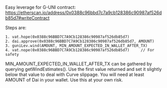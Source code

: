 Easy leverage for G-UNI contract: https://etherscan.io/address/0x0388c96bbd7c7a9cb128386c90987af526db85d7#writeContract

Steps are:

```
1. vat.hope(0x0388c96BBD7C7A9Cb128386c90987af526db85d7)
2. dai.approve(0x0388c96BBD7C7A9Cb128386c90987af526db85d7, AMOUNT)
3. guniLev.wind(AMOUNT, MIN_AMOUNT_EXPECTED_IN_WALLET_AFTER_TX)
4. vat.nope(0x0388c96BBD7C7A9Cb128386c90987af526db85d7)		// For safety
```

MIN_AMOUNT_EXPECTED_IN_WALLET_AFTER_TX can be gathered by querying getWindEstimates(). Use the first value returned and set it slightly below that value to deal with Curve slippage. You will need at least AMOUNT of Dai in your wallet. Use this at your own risk.